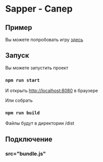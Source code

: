 # Sapper - Сапер

## Пример

Вы можете попробовать игру [здесь](https://sapper-ce94f.web.app)

## Запуск

Вы можете запустить проект

### `npm run start`

И открыть [http://localhost:8080](http://localhost:8080) в браузере

Или собрать

### `npm run build`

Файлы будут в директории /dist

## Подключение

### src="bundle.js"
